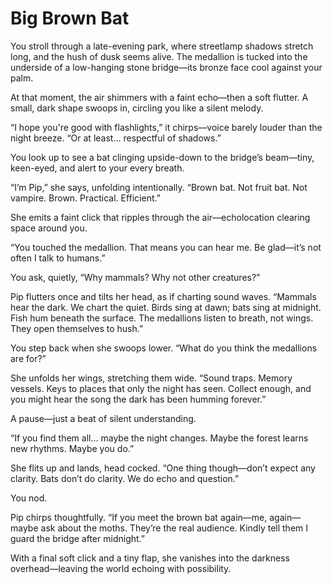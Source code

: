 # Big Brown Bat

You stroll through a late-evening park, where streetlamp shadows stretch long, and the hush of dusk seems alive. The medallion is tucked into the underside of a low-hanging stone bridge—its bronze face cool against your palm.

At that moment, the air shimmers with a faint echo—then a soft flutter. A small, dark shape swoops in, circling you like a silent melody.

“I hope you're good with flashlights,” it chirps—voice barely louder than the night breeze. “Or at least… respectful of shadows.”

You look up to see a bat clinging upside-down to the bridge’s beam—tiny, keen-eyed, and alert to your every breath.

“I’m Pip,” she says, unfolding intentionally. “Brown bat. Not fruit bat. Not vampire. Brown. Practical. Efficient.”

She emits a faint click that ripples through the air—echolocation clearing space around you.

“You touched the medallion. That means you can hear me. Be glad—it’s not often I talk to humans.”

You ask, quietly, “Why mammals? Why not other creatures?”

Pip flutters once and tilts her head, as if charting sound waves. “Mammals hear the dark. We chart the quiet. Birds sing at dawn; bats sing at midnight. Fish hum beneath the surface. The medallions listen to breath, not wings. They open themselves to hush.”

You step back when she swoops lower. “What do you think the medallions are for?”

She unfolds her wings, stretching them wide. “Sound traps. Memory vessels. Keys to places that only the night has seen. Collect enough, and you might hear the song the dark has been humming forever.”

A pause—just a beat of silent understanding.

“If you find them all… maybe the night changes. Maybe the forest learns new rhythms. Maybe you do.”

She flits up and lands, head cocked. “One thing though—don’t expect any clarity. Bats don’t do clarity. We do echo and question.”

You nod.

Pip chirps thoughtfully. “If you meet the brown bat again—me, again—maybe ask about the moths. They’re the real audience. Kindly tell them I guard the bridge after midnight.”

With a final soft click and a tiny flap, she vanishes into the darkness overhead—leaving the world echoing with possibility.
